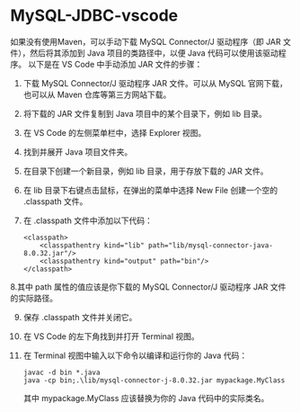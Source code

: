 # MySQL-JDBC-vscode
如果没有使用Maven，可以手动下载 MySQL Connector/J 驱动程序（即 JAR 文件），然后将其添加到 Java 项目的类路径中，以便 Java 代码可以使用该驱动程序。
以下是在 VS Code 中手动添加 JAR 文件的步骤：

1. 下载 MySQL Connector/J 驱动程序 JAR 文件。可以从 MySQL 官网下载，也可以从 Maven 仓库等第三方网站下载。

2. 将下载的 JAR 文件复制到 Java 项目中的某个目录下，例如 lib 目录。

3. 在 VS Code 的左侧菜单栏中，选择 Explorer 视图。

4. 找到并展开 Java 项目文件夹。

5. 在目录下创建一个新目录，例如 lib 目录，用于存放下载的 JAR 文件。

6. 在 lib 目录下右键点击鼠标，在弹出的菜单中选择 New File 创建一个空的 .classpath 文件。

7. 在 .classpath 文件中添加以下代码：
    ```
    <classpath>
        <classpathentry kind="lib" path="lib/mysql-connector-java-8.0.32.jar"/>
        <classpathentry kind="output" path="bin"/>
    </classpath>
    ```
8.其中 path 属性的值应该是你下载的 MySQL Connector/J 驱动程序 JAR 文件的实际路径。

9. 保存 .classpath 文件并关闭它。

10. 在 VS Code 的左下角找到并打开 Terminal 视图。

11. 在 Terminal 视图中输入以下命令以编译和运行你的 Java 代码：
    ```
    javac -d bin *.java
    java -cp bin;.\lib/mysql-connector-j-8.0.32.jar mypackage.MyClass
    ```
    其中 mypackage.MyClass 应该替换为你的 Java 代码中的实际类名。
